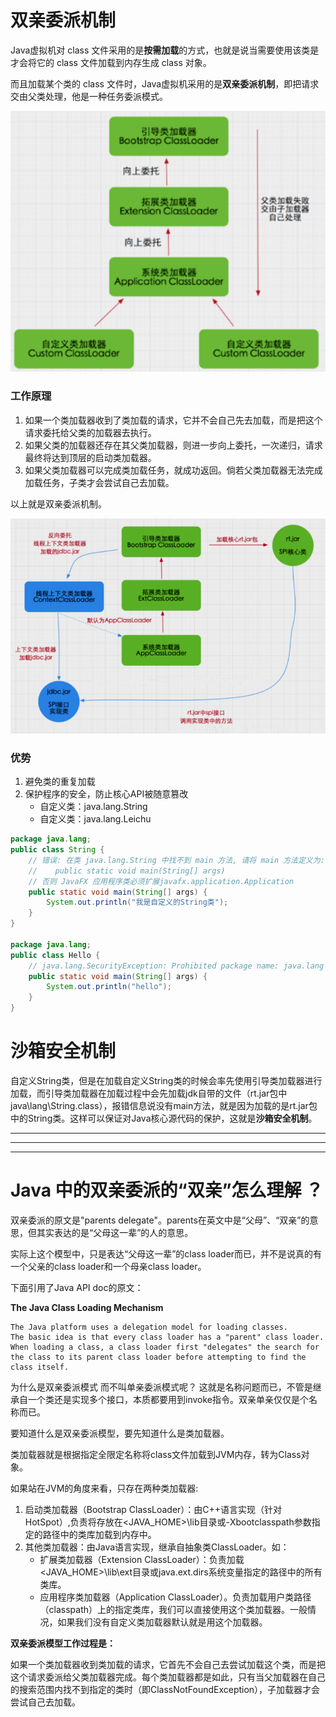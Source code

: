 # 双亲委派机制

Java虚拟机对 class 文件采用的是**按需加载**的方式，也就是说当需要使用该类是才会将它的 class 文件加载到内存生成 class 对象。

而且加载某个类的 class 文件时，Java虚拟机采用的是**双亲委派机制**，即把请求交由父类处理，他是一种任务委派模式。

![双亲委派机制](/images/jvm/双亲委派机制.png)

### 工作原理
1. 如果一个类加载器收到了类加载的请求，它并不会自己先去加载，而是把这个请求委托给父类的加载器去执行。
2. 如果父类的加载器还存在其父类加载器，则进一步向上委托，一次递归，请求最终将达到顶层的启动类加载器。
3. 如果父类加载器可以完成类加载任务，就成功返回。倘若父类加载器无法完成加载任务，子类才会尝试自己去加载。

以上就是双亲委派机制。

![双亲委派机制2](/images/jvm/双亲委派机制2.png)

### 优势
1. 避免类的重复加载
2. 保护程序的安全，防止核心API被随意篡改
    - 自定义类：java.lang.String
    - 自定义类：java.lang.Leichu

```java
package java.lang;
public class String {
	// 错误: 在类 java.lang.String 中找不到 main 方法, 请将 main 方法定义为:
	//    public static void main(String[] args)
	// 否则 JavaFX 应用程序类必须扩展javafx.application.Application
	public static void main(String[] args) {
		System.out.println("我是自定义的String类");
	}
}

package java.lang;
public class Hello {
	// java.lang.SecurityException: Prohibited package name: java.lang
	public static void main(String[] args) {
		System.out.println("hello");
	}
}
```


# 沙箱安全机制
自定义String类，但是在加载自定义String类的时候会率先使用引导类加载器进行加载，而引导类加载器在加载过程中会先加载jdk自带的文件（rt.jar包中java\lang\String.class），报错信息说没有main方法，就是因为加载的是rt.jar包中的String类。这样可以保证对Java核心源代码的保护，这就是**沙箱安全机制**。


---
---
---


# Java 中的双亲委派的“双亲”怎么理解 ？

双亲委派的原文是"parents delegate"。parents在英文中是“父母”、“双亲”的意思，但其实表达的是“父母这一辈”的人的意思。

实际上这个模型中，只是表达“父母这一辈”的class loader而已，并不是说真的有一个父亲的class loader和一个母亲class loader。

下面引用了Java API doc的原文：

**The Java Class Loading Mechanism**

    The Java platform uses a delegation model for loading classes. 
    The basic idea is that every class loader has a "parent" class loader. 
    When loading a class, a class loader first "delegates" the search for the class to its parent class loader before attempting to find the class itself.



为什么是双亲委派模式 而不叫单亲委派模式呢？ 这就是名称问题而已，不管是继承自一个类还是实现多个接口，本质都要用到invoke指令。双亲单亲仅仅是个名称而已。

要知道什么是双亲委派模型，要先知道什么是类加载器。

类加载器就是根据指定全限定名称将class文件加载到JVM内存，转为Class对象。

如果站在JVM的角度来看，只存在两种类加载器:

1. 启动类加载器（Bootstrap ClassLoader）：由C++语言实现（针对HotSpot）,负责将存放在<JAVA_HOME>\lib目录或-Xbootclasspath参数指定的路径中的类库加载到内存中。
2. 其他类加载器：由Java语言实现，继承自抽象类ClassLoader。如：
    - 扩展类加载器（Extension ClassLoader）：负责加载<JAVA_HOME>\lib\ext目录或java.ext.dirs系统变量指定的路径中的所有类库。
    - 应用程序类加载器（Application ClassLoader）。负责加载用户类路径（classpath）上的指定类库，我们可以直接使用这个类加载器。一般情况，如果我们没有自定义类加载器默认就是用这个加载器。

**双亲委派模型工作过程是：**

如果一个类加载器收到类加载的请求，它首先不会自己去尝试加载这个类，而是把这个请求委派给父类加载器完成。每个类加载器都是如此，只有当父加载器在自己的搜索范围内找不到指定的类时（即ClassNotFoundException），子加载器才会尝试自己去加载。

    